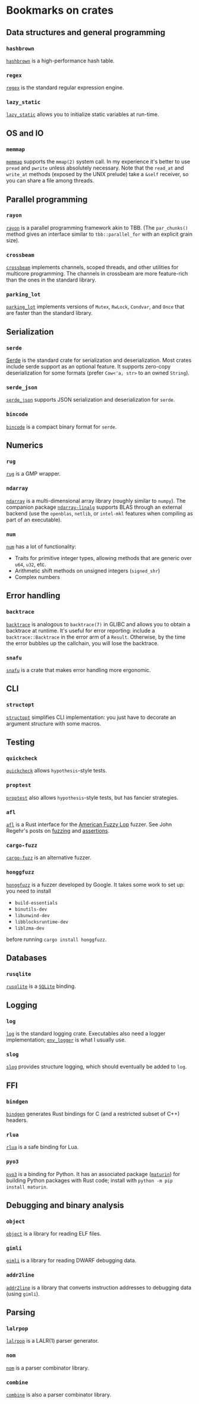 # Bookmarks on crates

## Data structures and general programming

### `hashbrown`

[`hashbrown`](https://crates.io/crates/hashbrown) is a
high-performance hash table.

### `regex`

[`regex`](https://crates.io/crates/regex) is the standard regular
expression engine.

### `lazy_static`

[`lazy_static`](https://crates.io/crates/lazy_static) allows you to
initialize static variables at run-time.

## OS and IO

### `memmap`

[`memmap`](https://crates.io/crates/memmap) supports the `mmap(2)`
system call. In my experience it's better to use `pread` and `pwrite`
unless absolutely necessary. Note that the `read_at` and `write_at`
methods (exposed by the UNIX prelude) take a `&self` receiver, so you
can share a file among threads.

## Parallel programming

### `rayon`

[`rayon`](https://crates.io/crates/rayon) is a parallel programming
framework akin to TBB. (The `par_chunks()` method gives an interface
similar to `tbb::parallel_for` with an explicit grain size).

### `crossbeam`

[`crossbeam`](https://crates.io/crates/crossbeam) implements channels,
scoped threads, and other utilities for multicore programming. The
channels in crossbeam are more feature-rich than the ones in the
standard library.

### `parking_lot`

[`parking_lot`](https://crates.io/crates/parking_lot) implements
versions of `Mutex`, `RwLock`, `Condvar`, and `Once` that are faster
than the standard library.

## Serialization

### `serde`

[Serde](https://serde.rs) is the standard crate for serialization and
deserialization. Most crates include serde support as an optional
feature. It supports zero-copy deserialization for some formats
(prefer `Cow<'a, str>` to an owned `String`).

### `serde_json`

[`serde_json`](https://crates.io/crates/serde_json) supports JSON
serialization and deserialization for `serde`.

### `bincode`

[`bincode`](https://crates.io/crates/bincode) is a compact binary
format for `serde`.

## Numerics

### `rug`

[`rug`](https://crates.io/crates/rug) is a GMP wrapper.

### `ndarray`

[`ndarray`](https://crates.io/crates/ndarray) is a multi-dimensional
array library (roughly similar to `numpy`). The companion package
[`ndarray-linalg`](https://crates.io/crates/ndarray-linalg) supports
BLAS through an external backend (use the `openblas`, `netlib`, or
`intel-mkl` features when compiling as part of an executable).

### `num`

[`num`](https://crates.io/crates/num) has a lot of functionality:
* Traits for primitive integer types, allowing methods that are
  generic over `u64`, `u32`, etc.
* Arithmetic shift methods on unsigned integers (`signed_shr`)
* Complex numbers

## Error handling

### `backtrace`

[`backtrace`](https://crates.io/crates/backtrace) is analogous to
`backtrace(7)` in GLIBC and allows you to obtain a backtrace at
runtime. It's useful for error reporting: include a
`backtrace::Backtrace` in the error arm of a `Result`. Otherwise, by
the time the error bubbles up the callchain, you will lose the
backtrace.

### `snafu`

[`snafu`](https://crates.io/crates/snafu) is a crate that makes error
handling more ergonomic.

## CLI

### `structopt`

[`structopt`](https://crates.io/crates/structopt) simplifies CLI
implementation: you just have to decorate an argument structure with
some macros.

## Testing

### `quickcheck`

[`quickcheck`](https://crates.io/crates/quickcheck) allows
`hypothesis`-style tests.

### `proptest`

[`proptest`](https://crates.io/crates/proptest) also allows
`hypothesis`-style tests, but has fancier strategies.

### `afl`

[`afl`](https://crates.io/crates/afl) is a Rust interface for the
[American Fuzzy Lop](https://lcamtuf.coredump.cx/afl/) fuzzer. See
John Regehr's posts on
[fuzzing](https://blog.regehr.org/archives/1687) and
[assertions](https://blog.regehr.org/archives/1091).

### `cargo-fuzz`

[`cargo-fuzz`](https://crates.io/crates/cargo-fuzz) is an alternative
fuzzer.

### `honggfuzz`

[`honggfuzz`](https://crates.io/crates/honggfuzz) is a fuzzer
developed by Google. It takes some work to set up: you need to install

- `build-essentials`
- `binutils-dev`
- `libunwind-dev`
- `libblocksruntime-dev`
- `liblzma-dev`

before running `cargo install honggfuzz`.

## Databases

### `rusqlite`

[`rusqlite`](https://crates.io/crates/rusqlite) is a
[`SQLite`](https://sqlite.org) binding.

## Logging

### `log`

[`log`](https://crates.io/crates/log) is the standard logging
crate. Executables also need a logger implementation;
[`env_logger`](https://crates.io/crates/env_logger) is what I usually
use.

### `slog`

[`slog`](https://crates.io/crates/slog) provides structure logging,
which should eventually be added to `log`.

## FFI

### `bindgen`

[`bindgen`](https://crates.io/crates/bindgen) generates Rust bindings
for C (and a restricted subset of C++) headers.

### `rlua`

[`rlua`](https://crates.io/crates/rlua) is a safe binding for Lua.

### `pyo3`

[`pyo3`](https://pyo3.rs/) is a binding for Python. It has an
associated package ([`maturin`](https://github.com/PyO3/maturin)) for
building Python packages with Rust code; install with `python -m pip
install maturin`.

## Debugging and binary analysis

### `object`

[`object`](https://crates.io/crates/object) is a library for reading
ELF files.

### `gimli`

[`gimli`](https://crates.io/crates/gimli) is a library for reading
DWARF debugging data.

### `addr2line`

[`addr2line`](https://crates.io/crates/addr2line) is a library that
converts instruction addresses to debugging data (using `gimli`).

## Parsing

### `lalrpop`

[`lalrpop`](https://crates.io/crates/lalrpop) is a LALR(1) parser
generator.

### `nom`

[`nom`](https://crates.io/crates/nom) is a parser combinator library.

### `combine`

[`combine`](https://crates.io/crates/combine) is also a parser
combinator library.
